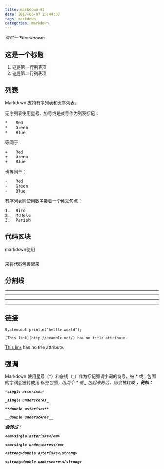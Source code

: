 ```yaml
---
title: markdown-01
date: 2017-06-07 15:44:07
tags: markdown
categories: markdown
---
```

*试试一下markdowm*
## 这是一个标题
1. 这是第一行列表项
2. 这是第二行列表项

## 列表

Markdown 支持有序列表和无序列表。

无序列表使用星号、加号或是减号作为列表标记：
<pre>
*   Red
*   Green
*   Blue
</pre>
等同于：
<pre>
+   Red
+   Green
+   Blue
</pre>
也等同于：
<pre>
-   Red
-   Green
-   Blue
</pre>
有序列表则使用数字接着一个英文句点：
<pre>
1.  Bird
2.  McHale
3.  Parish
</pre>

## 代码区块
markdown使用<pre></pre><code></code> 来将代码包裹起来

## 分割线

* * *
***
*****
- - -
## 链接
```
System.out.println("helllo world");
```
```
[This link](http://example.net/) has no title attribute.
```
[This link](http://example.net/) has no title attribute.

## 强调
Markdown 使用星号（*）和底线（_）作为标记强调字词的符号，被 * 或 _ 包围的字词会被转成用 <em> 标签包围，用两个 * 或 _ 包起来的话，则会被转成 <strong>，例如：
```
*single asterisks*

_single underscores_

**double asterisks**

__double underscores__
```
会转成：
```
<em>single asterisks</em>

<em>single underscores</em>

<strong>double asterisks</strong>

<strong>double underscores</strong>
```
